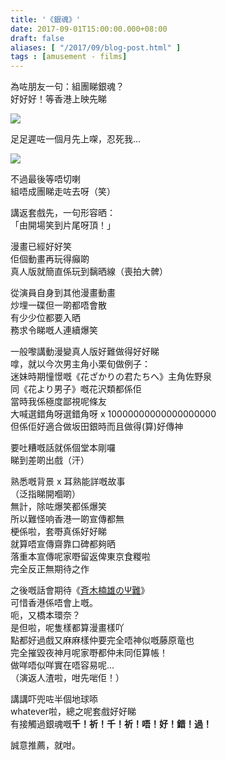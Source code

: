 ```yaml
---
title: '《銀魂》'
date: 2017-09-01T15:00:00.000+08:00
draft: false
aliases: [ "/2017/09/blog-post.html" ]
tags : [amusement - films]
---
```


為咗朋友一句：組團睇銀魂？  
好好好！等香港上映先睇

![](/images/gintama1b.jpg)

足足遲咗一個月先上㗎，忍死我...

![](/images/gintama1.jpg)

不過最後等唔切喇  
組唔成團睇走咗去呀（笑）

  

講返套戲先，一句形容晒：  
「由開場笑到片尾呀頂！」

  

漫畫已經好好笑  
佢個動畫再玩得癲啲  
真人版就簡直係玩到黐晒線（喪拍大髀）

  

從演員自身到其他漫畫動畫  
炒埋一碟但一啲都唔會散  
有少少位都要入晒  
務求令睇嘅人連續爆笑

  

一般嚟講動漫變真人版好難做得好好睇  
嗱，就以今次男主角小栗旬做例子：  
迷妹時期憧憬嘅《花ざかりの君たちへ》主角佐野泉  
同《花より男子》嘅花沢類都係佢  
當時我係極度鄙視呢條友  
大喊選錯角呀選錯角呀 x 10000000000000000000  
但係佢好適合做坂田銀時而且做得(算)好傳神

  

要吐糟嘅話就係個堂本剛囉  
睇到差啲出戲（汗）

  

熟悉嘅背景 x 耳熟能詳嘅故事  
（泛指睇開嗰啲）  
無計，除咗爆笑都係爆笑  
所以難怪响香港一啲宣傳都無  
梗係啦，套嘢真係好好睇  
就算唔宣傳齋靠口碑都夠晒  
落重本宣傳呢家嘢留返俾東京食糉啦  
完全反正無期待之作

  

之後嘅話會期待《[斉木楠雄のΨ難](https://hidie.net/saikikusuo/)》  
可惜香港係唔會上嘅。  
呃，又橋本環奈？  
是但啦，呢隻樣都算漫畫樣吖  
點都好過戲又麻麻樣仲要完全唔神似嘅藤原竜也  
完全摧毀夜神月呢家嘢都仲未同佢算帳！  
做咩唔似咩實在唔容易呢...  
（演返人渣啦，咁先啱佢！）

  

講講吓兜咗半個地球㖭  
whatever啦，總之呢套戲好好睇  
有接觸過銀魂嘅**千！祈！千！祈！唔！好！錯！過！**

  

誠意推薦，就咁。
